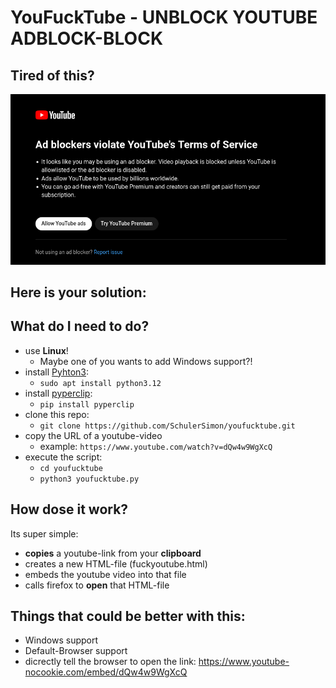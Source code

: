 # YouFuckTube - UNBLOCK YOUTUBE ADBLOCK-BLOCK

## Tired of this?
![YouFuckTube-Adblock-blcoker](adblock-blocker.png)

## Here is your solution: 

## What do I need to do?

- use **Linux**! 
    - Maybe one of you wants to add Windows support?!
- install [Pyhton3](https://www.python.org/downloads/): 
    - `sudo apt install python3.12` 
- install [pyperclip](https://pypi.org/project/pyperclip/):
    - `pip install pyperclip`
- clone this repo: 
    - `git clone https://github.com/SchulerSimon/youfucktube.git`
- copy the URL of a youtube-video
    - example: `https://www.youtube.com/watch?v=dQw4w9WgXcQ`
- execute the script: 
    - `cd youfucktube`
    - `python3 youfucktube.py`

## How dose it work?
Its super simple: 
- **copies** a youtube-link from your **clipboard**
- creates a new HTML-file (fuckyoutube.html)
- embeds the youtube video into that file
- calls firefox to **open** that HTML-file

## Things that could be better with this:
- Windows support
- Default-Browser support
- dicrectly tell the browser to open the link: https://www.youtube-nocookie.com/embed/dQw4w9WgXcQ
